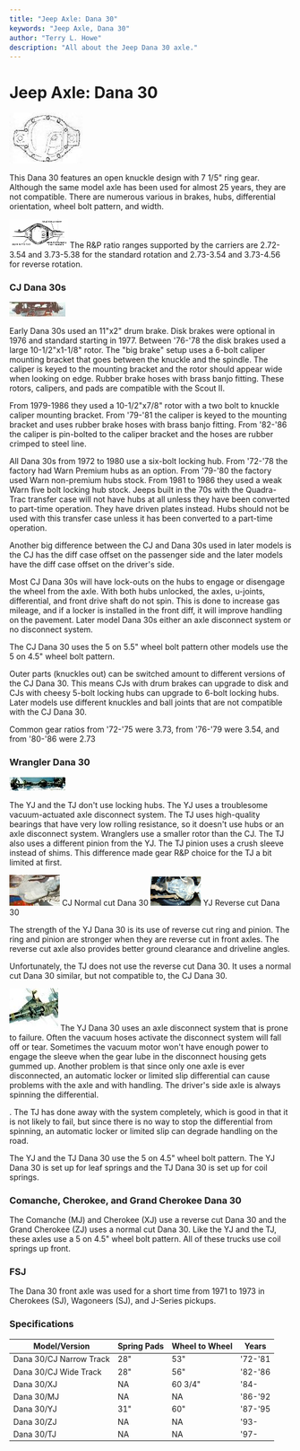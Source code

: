 ```yaml
---
title: "Jeep Axle: Dana 30"
keywords: "Jeep Axle, Dana 30"
author: "Terry L. Howe"
description: "All about the Jeep Dana 30 axle."
---
```

# Jeep Axle: Dana 30

[![Dana 30 diff cover](../../img/axle/bwd30_.jpg)](../../img/axle/bwd30.jpg)   

This Dana 30 features an open knuckle design with 7 1/5" ring gear. Although the same model axle has been used for almost 25 years, they are not compatible. There are numerous various in brakes, hubs, differential orientation, wheel bolt pattern, and width.

[![Dana id](../../img/axle/danaid_.gif)](../../img/axle/danaid.gif) The R&P ratio ranges supported by the carriers are 2.72-3.54 and 3.73-5.38 for the standard rotation and 2.73-3.54 and 3.73-4.56 for reverse rotation. 

### CJ Dana 30s

[![Dana 30 front](../../img/axle/d30_.jpg)](../../img/axle/d30.jpg) 

Early Dana 30s used an 11"x2" drum brake. Disk brakes were optional in 1976 and standard starting in 1977. Between '76-'78 the disk brakes used a large 10-1/2"x1-1/8" rotor. The "big brake" setup uses a 6-bolt caliper mounting bracket that goes between the knuckle and the spindle. The caliper is keyed to the mounting bracket and the rotor should appear wide when looking on edge. Rubber brake hoses with brass banjo fitting. These rotors, calipers, and pads are compatible with the Scout II. 

From 1979-1986 they used a 10-1/2"x7/8" rotor with a two bolt to knuckle caliper mounting bracket. From '79-'81 the caliper is keyed to the mounting bracket and uses rubber brake hoses with brass banjo fitting. From '82-'86 the caliper is pin-bolted to the caliper bracket and the hoses are rubber crimped to steel line. 

All Dana 30s from 1972 to 1980 use a six-bolt locking hub. From '72-'78 the factory had Warn Premium hubs as an option. From '79-'80 the factory used Warn non-premium hubs stock. From 1981 to 1986 they used a weak Warn five bolt locking hub stock. Jeeps built in the 70s with the Quadra-Trac transfer case will not have hubs at all unless they have been converted to part-time operation. They have driven plates instead. Hubs should not be used with this transfer case unless it has been converted to a part-time operation.

Another big difference between the CJ and Dana 30s used in later models is the CJ has the diff case offset on the passenger side and the later models have the diff case offset on the driver's side. 

Most CJ Dana 30s will have lock-outs on the hubs to engage or disengage the wheel from the axle. With both hubs unlocked, the axles, u-joints, differential, and front drive shaft do not spin. This is done to increase gas mileage, and if a locker is installed in the front diff, it will improve handling on the pavement. Later model Dana 30s either an axle disconnect system or no disconnect system. 

The CJ Dana 30 uses the 5 on 5.5" wheel bolt pattern other models use the 5 on 4.5" wheel bolt pattern. 

Outer parts (knuckles out) can be switched amount to different versions of the CJ Dana 30. This means CJs with drum brakes can upgrade to disk and CJs with cheesy 5-bolt locking hubs can upgrade to 6-bolt locking hubs. Later models use different knuckles and ball joints that are not compatible with the CJ Dana 30\. 

Common gear ratios from '72-'75 were 3.73, from '76-'79 were 3.54, and from '80-'86 were 2.73

### Wrangler Dana 30

[![Dana 30 YJ](../../img/axle/d30yj01_.jpg)](../../img/axle/d30yj01.jpg) 

The YJ and the TJ don't use locking hubs. The YJ uses a troublesome vacuum-actuated axle disconnect system. The TJ uses high-quality bearings that have very low rolling resistance, so it doesn't use hubs or an axle disconnect system. Wranglers use a smaller rotor than the CJ. The TJ also uses a different pinion from the YJ. The TJ pinion uses a crush sleeve instead of shims. This difference made gear R&P choice for the TJ a bit limited at first.

[![Dana 30 CJ](../../img/axle/d30cj_.jpg)](../../img/axle/d30cj.jpg) CJ Normal cut Dana 30 [![Dana 30 YJ](../../img/axle/d30yj_.jpg)](../../img/axle/d30yj.jpg) YJ Reverse cut Dana 30 

The strength of the YJ Dana 30 is its use of reverse cut ring and pinion. The ring and pinion are stronger when they are reverse cut in front axles. The reverse cut axle also provides better ground clearance and driveline angles.

Unfortunately, the TJ does not use the reverse cut Dana 30. It uses a normal cut Dana 30 similar, but not compatible to, the CJ Dana 30.

[![Dana 30 Axle Disconnect](../../img/axle/d30vac_.jpg)](../../img/axle/d30vac.jpg) The YJ Dana 30 uses an axle disconnect system that is prone to failure. Often the vacuum hoses activate the disconnect system will fall off or tear. Sometimes the vacuum motor won't have enough power to engage the sleeve when the gear lube in the disconnect housing gets gummed up. Another problem is that since only one axle is ever disconnected, an automatic locker or limited slip differential can cause problems with the axle and with handling. The driver's side axle is always spinning the differential.

. The TJ has done away with the system completely, which is good in that it is not likely to fail, but since there is no way to stop the differential from spinning, an automatic locker or limited slip can degrade handling on the road.

The YJ and the TJ Dana 30 use the 5 on 4.5" wheel bolt pattern. The YJ Dana 30 is set up for leaf springs and the TJ Dana 30 is set up for coil springs.

### Comanche, Cherokee, and Grand Cherokee Dana 30

The Comanche (MJ) and Cherokee (XJ) use a reverse cut Dana 30 and the Grand Cherokee (ZJ) uses a normal cut Dana 30. Like the YJ and the TJ, these axles use a 5 on 4.5" wheel bolt pattern. All of these trucks use coil springs up front.

### FSJ

The Dana 30 front axle was used for a short time from 1971 to 1973 in Cherokees (SJ), Wagoneers (SJ), and J-Series pickups.

### Specifications

| Model/Version           | Spring Pads | Wheel to Wheel | Years   |
|-------------------------|-------------|----------------|---------|
| Dana 30/CJ Narrow Track | 28"         | 53"            | '72-'81 |
| Dana 30/CJ Wide Track   | 28"         | 56"            | '82-'86 |
| Dana 30/XJ              | NA          | 60 3/4"        | '84-    |
| Dana 30/MJ              | NA          | NA             | '86-'92 |
| Dana 30/YJ              | 31"         | 60"            | '87-'95 |
| Dana 30/ZJ              | NA          | NA             | '93-    |
| Dana 30/TJ              | NA          | NA             | '97-    |